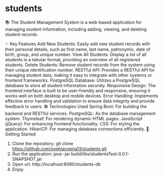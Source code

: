 # students
📚 The Student Management System is a web-based application for managing student information, including adding, viewing, and deleting student records.

✨ Key Features
Add New Students: Easily add new student records with their personal details, such as first name, last name, patronymic, date of birth, group, and unique number.
View All Students: Display a list of all students in a tabular format, providing an overview of all registered students.
Delete Students: Remove student records from the system using their unique identification number.
RESTful API: Provides a RESTful API for managing student data, making it easy to integrate with other systems or frontend frameworks.
PostgreSQL Database: Utilizes a PostgreSQL database to store all student information securely.
Responsive Design: The frontend interface is built to be user-friendly and responsive, ensuring it works well on both desktop and mobile devices.
Error Handling: Implements effective error handling and validation to ensure data integrity and provide feedback to users.
🛠️ Technologies Used
Spring Boot: For building the backend and RESTful services.
PostgreSQL: As the database management system.
Thymeleaf: For rendering dynamic HTML pages.
JavaScript (jQuery): For enhancing frontend functionality.
CSS: For styling the application.
HikariCP: For managing database connections efficiently.
🚀 Getting Started
1. Clone the repository: git clone https://github.com/sophiarupina13/students.git
2. Run the application: java -jar build/libs/studentsTest-0.0.1-SNAPSHOT.jar
3. Open url: http://localhost:8080/students-db
4. Enjoy

